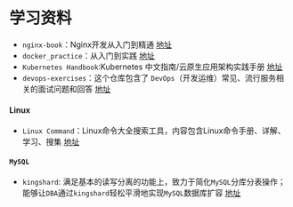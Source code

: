 # 学习资料

- `nginx-book`：Nginx开发从入门到精通 [地址](https://github.com/taobao/nginx-book)
- `docker_practice`：从入门到实践 [地址](https://gitee.com/docker_practice/docker_practice/)
- `Kubernetes Handbook`:Kubernetes 中文指南/云原生应用架构实践手册 [地址](https://jimmysong.io/kubernetes-handbook/)
- `devops-exercises`：这个仓库包含了 `DevOps`（开发运维）常见、流行服务相关的面试问题和回答 [地址](https://github.com/bregman-arie/devops-exercises)

#### Linux

- `Linux Command`：Linux命令大全搜索工具，内容包含Linux命令手册、详解、学习、搜集 [地址](https://github.com/jaywcjlove/linux-command)

#### `MySQL`

- `kingshard`: 满足基本的读写分离的功能上，致力于简化`MySQL`分库分表操作；能够让`DBA`通过`kingshard`轻松平滑地实现`MySQL`数据库扩容 [地址](https://github.com/flike/kingshard/blob/master/README_ZH.md)

